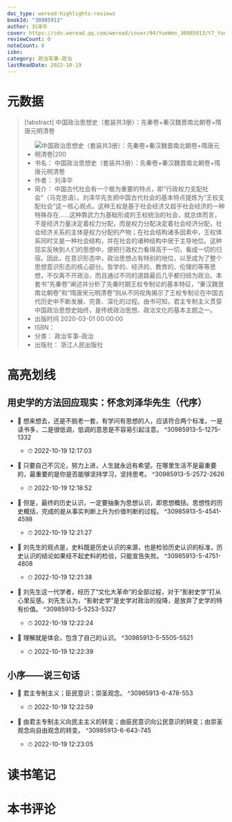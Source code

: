 ```yaml
---
doc_type: weread-highlights-reviews
bookId: "30985913"
author: 刘泽华
cover: https://cdn.weread.qq.com/weread/cover/94/YueWen_30985913/t7_YueWen_30985913.jpg
reviewCount: 0
noteCount: 8
isbn: 
category: 政治军事-政治
lastReadDate: 2022-10-19
---
```

# 元数据
> [!abstract] 中国政治思想史（套装共3册）：先秦卷+秦汉魏晋南北朝卷+隋唐元明清卷
> - ![ 中国政治思想史（套装共3册）：先秦卷+秦汉魏晋南北朝卷+隋唐元明清卷|200](https://cdn.weread.qq.com/weread/cover/94/YueWen_30985913/t7_YueWen_30985913.jpg)
> - 书名： 中国政治思想史（套装共3册）：先秦卷+秦汉魏晋南北朝卷+隋唐元明清卷
> - 作者： 刘泽华
> - 简介： 中国古代社会有一个极为重要的特点，即“行政权力支配社会”（马克思语）。刘泽华先生把中国古代社会的基本特点提炼为“王权支配社会”这一核心观点。这种王权是基于社会经济又超乎社会经济的一种特殊存在……这种靠武力为基础形成的王权统治的社会，就总体而言，不是经济力量决定着权力分配，而是权力分配决定着社会经济分配，社会经济关系的主体是权力分配的产物；在社会结构诸多因素中，王权体系同时又是一种社会结构，并在社会的诸种结构中居于主导地位。这种现实反映到人们的思想中，便把行政权力看得高于一切，看成一切的归宿。因此，在意识形态中，政治思想占有特别的地位，以至成为了整个思想意识形态的核心部分。哲学的、经济的、教育的、伦理的等等思想，不仅离不开政治，而且通过不同的道路最后几乎都归结为政治。本套书“先秦卷”阐述并分析了先秦时期王权专制论的基本特征，“秦汉魏晋南北朝卷”和“隋唐宋元明清卷”则从不同视角揭示了王权专制论在中国古代历史中不断发展、完善、深化的过程。由书可知，君主专制主义贯穿中国政治思想史始终，是传统政治思想、政治文化的基本主题之一。
> - 出版时间 2020-03-01 00:00:00
> - ISBN： 
> - 分类： 政治军事-政治
> - 出版社： 浙江人民出版社

# 高亮划线

## 用史学的方法回应现实：怀念刘泽华先生（代序）


- 📌 想来想去，还是不脱老一套，有学问有思想的人，应该符合两个标准，一是读书多，二是很低调，低调的意思是不容易引起注意。 ^30985913-5-1275-1332
    - ⏱ 2022-10-19 12:17:03 

- 📌 只要自己不沉沦，努力上进，人生就永远有希望。在哪里生活不是最重要的，最重要的是你是否能够坚持学习，坚持思考。 ^30985913-5-2572-2626
    - ⏱ 2022-10-19 12:18:52 

- 📌 但是，最终的历史认识，一定要抽象为思想认识，即思想概括。思想性的历史概括，完成的是从事实判断上升为价值判断的过程。 ^30985913-5-4541-4598
    - ⏱ 2022-10-19 12:21:27 

- 📌 刘先生的观点是，史料既是历史认识的来源，也是检验历史认识的标准，历史认识的结论如果经不起史料的检验，只能宣告失败。 ^30985913-5-4751-4808
    - ⏱ 2022-10-19 12:21:38 

- 📌 刘先生这一代学者，经历了“文化大革命”的全部过程，对于“影射史学”打从心里反感。刘先生认为，“影射史学”是史学对政治的投降，是放弃了史学的特有价值。 ^30985913-5-5253-5327
    - ⏱ 2022-10-19 12:22:24 

- 📌 理解就是体会，包含了自己的认识。 ^30985913-5-5505-5521
    - ⏱ 2022-10-19 12:22:39 
## 小序——说三句话


- 📌 君主专制主义；臣民意识；崇圣观念。 ^30985913-6-478-553
    - ⏱ 2022-10-19 12:22:59 

- 📌 由君主专制主义向民主主义的转变；由臣民意识向公民意识的转变；由崇圣观念向自由观念的转变。 ^30985913-6-643-745
    - ⏱ 2022-10-19 12:23:05 
# 读书笔记

# 本书评论
